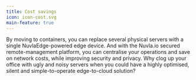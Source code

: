 ```yaml
---
title: Cost savings
icon: icon-cost.svg
main-feature: true
---
```


By moving to containers, you can replace several physical servers with a single NuvlaEdge-powered edge device. And with the Nuvla.io secured remote-management platform, you can centralise your operations and save on network costs, while improving security and privacy. Why clog up your office with ugly and noisy servers when you could have a highly optimised, silent and simple-to-operate edge-to-cloud solution?

